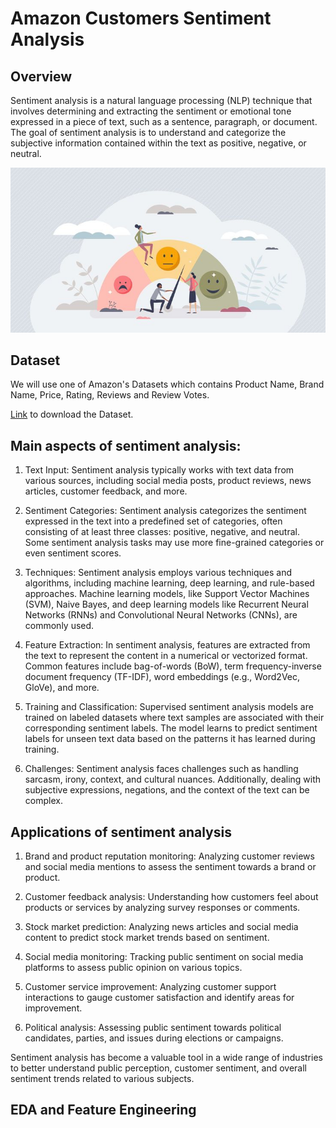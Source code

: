 # Amazon Customers Sentiment Analysis

## Overview
Sentiment analysis is a natural language processing (NLP) technique that involves determining and extracting the sentiment or emotional tone expressed in a piece of text, such as a sentence, paragraph, or document. The goal of sentiment analysis is to understand and categorize the subjective information contained within the text as positive, negative, or neutral.

![cust](Cust_Sentiments.jpg)

## Dataset

We will use one of Amazon's Datasets which contains Product Name, Brand Name, Price, Rating, Reviews and Review Votes.

[Link](https://drive.google.com/file/d/1UJFPcMP8RtxUdniDIZTkr8kKFA-NWxz1/view?usp=sharing) to download the Dataset.


## Main aspects of sentiment analysis:

1. Text Input: Sentiment analysis typically works with text data from various sources, including social media posts, product reviews, news articles, customer feedback, and more.

2. Sentiment Categories: Sentiment analysis categorizes the sentiment expressed in the text into a predefined set of categories, often consisting of at least three classes: positive, negative, and neutral. Some sentiment analysis tasks may use more fine-grained categories or even sentiment scores.

3. Techniques: Sentiment analysis employs various techniques and algorithms, including machine learning, deep learning, and rule-based approaches. Machine learning models, like Support Vector Machines (SVM), Naive Bayes, and deep learning models like Recurrent Neural Networks (RNNs) and Convolutional Neural Networks (CNNs), are commonly used.

4. Feature Extraction: In sentiment analysis, features are extracted from the text to represent the content in a numerical or vectorized format. Common features include bag-of-words (BoW), term frequency-inverse document frequency (TF-IDF), word embeddings (e.g., Word2Vec, GloVe), and more.

5. Training and Classification: Supervised sentiment analysis models are trained on labeled datasets where text samples are associated with their corresponding sentiment labels. The model learns to predict sentiment labels for unseen text data based on the patterns it has learned during training.

6. Challenges: Sentiment analysis faces challenges such as handling sarcasm, irony, context, and cultural nuances. Additionally, dealing with subjective expressions, negations, and the context of the text can be complex.

## Applications of sentiment analysis

1. Brand and product reputation monitoring: Analyzing customer reviews and social media mentions to assess the sentiment towards a brand or product.

2. Customer feedback analysis: Understanding how customers feel about products or services by analyzing survey responses or comments.

3. Stock market prediction: Analyzing news articles and social media content to predict stock market trends based on sentiment.

4. Social media monitoring: Tracking public sentiment on social media platforms to assess public opinion on various topics.

5. Customer service improvement: Analyzing customer support interactions to gauge customer satisfaction and identify areas for improvement.

6. Political analysis: Assessing public sentiment towards political candidates, parties, and issues during elections or campaigns.

Sentiment analysis has become a valuable tool in a wide range of industries to better understand public perception, customer sentiment, and overall sentiment trends related to various subjects.

## EDA and Feature Engineering
